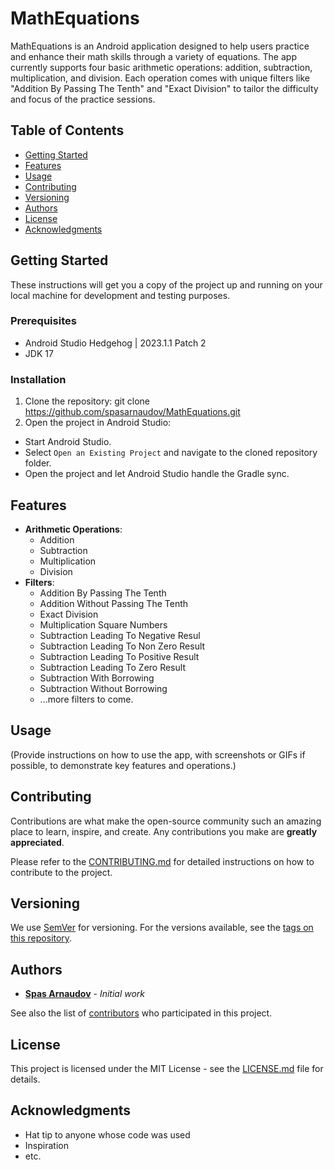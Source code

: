 # MathEquations

MathEquations is an Android application designed to help users practice and enhance their math skills through a variety of equations. The app currently supports four basic arithmetic operations: addition, subtraction, multiplication, and division. Each operation comes with unique filters like "Addition By Passing The Tenth" and "Exact Division" to tailor the difficulty and focus of the practice sessions.

## Table of Contents

- [Getting Started](#getting-started)
- [Features](#features)
- [Usage](#usage)
- [Contributing](#contributing)
- [Versioning](#versioning)
- [Authors](#authors)
- [License](#license)
- [Acknowledgments](#acknowledgments)

## Getting Started

These instructions will get you a copy of the project up and running on your local machine for development and testing purposes.

### Prerequisites

- Android Studio Hedgehog | 2023.1.1 Patch 2
- JDK 17

### Installation

1. Clone the repository: git clone https://github.com/spasarnaudov/MathEquations.git
2. Open the project in Android Studio:
- Start Android Studio.
- Select `Open an Existing Project` and navigate to the cloned repository folder.
- Open the project and let Android Studio handle the Gradle sync.

## Features

* **Arithmetic Operations**:
  - Addition
  - Subtraction
  - Multiplication
  - Division
* **Filters**:
  - Addition By Passing The Tenth
  - Addition Without Passing The Tenth
  - Exact Division
  - Multiplication Square Numbers
  - Subtraction Leading To Negative Resul
  - Subtraction Leading To Non Zero Result
  - Subtraction Leading To Positive Result
  - Subtraction Leading To Zero Result
  - Subtraction With Borrowing
  - Subtraction Without Borrowing
  - ...more filters to come.

## Usage

(Provide instructions on how to use the app, with screenshots or GIFs if possible, to demonstrate key features and operations.)

## Contributing

Contributions are what make the open-source community such an amazing place to learn, inspire, and create. Any contributions you make are **greatly appreciated**.

Please refer to the [CONTRIBUTING.md](CONTRIBUTING.md) for detailed instructions on how to contribute to the project.

## Versioning

We use [SemVer](http://semver.org/) for versioning. For the versions available, see the [tags on this repository](https://github.com/spasarnaudov/MathEquations/tags).

## Authors

- **[Spas Arnaudov]([Github](https://github.com/spasarnaudov))** - *Initial work*

See also the list of [contributors](https://github.com/spasarnaudov/MathEquations/contributors) who participated in this project.

## License

This project is licensed under the MIT License - see the [LICENSE.md](LICENSE.md) file for details.

## Acknowledgments

- Hat tip to anyone whose code was used
- Inspiration
- etc.
